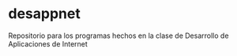 # desappnet
Repositorio para los programas hechos en la clase de Desarrollo de Aplicaciones de Internet 
